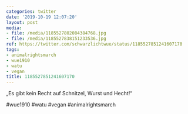 ```yaml
---
categories: twitter
date: '2019-10-19 12:07:20'
layout: post
media:
- file: /media/1185527802084384768.jpg
- file: /media/1185527838151233536.jpg
ref: https://twitter.com/schwarzlichtwue/status/1185527851241607170
tags:
- animalrightsmarch
- wue1910
- watu
- vegan
title: 1185527851241607170
---
```

„Es gibt kein Recht auf Schnitzel, Wurst und Hecht!“

#wue1910 #watu #vegan #animalrightsmarch  